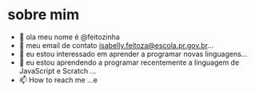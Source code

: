 # sobre mim 
- 👋 ola meu nome é @feitozinha             
- 👀  meu email de contato isabelly.feitoza@escola.pr.gov.br...
- 🌱 eu estou interessado em aprender a programar novas linguagens...
- 💞️ eu estou aprendendo a programar recentemente a linguagem de JavaScript e Scratch ...
- 📫 How to reach me ...e
 
<!---
feitozinha/feitozinha is a ✨ special ✨ repository because its `README.md` (this file) appears on your GitHub profile.
You can click the Preview link to take a look at your changes.
--->
